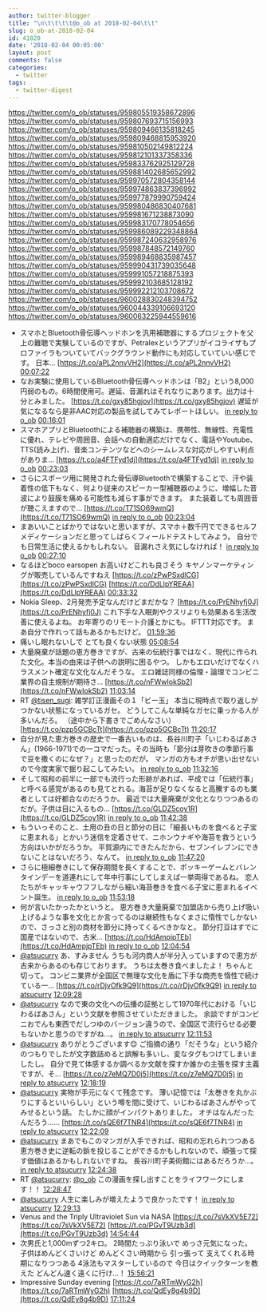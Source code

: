```yaml
---
author: twitter-blogger
title: "\n\t\t\t\t@o_ob at 2018-02-04\t\t"
slug: o_ob-at-2018-02-04
id: 41020
date: '2018-02-04 00:05:00'
layout: post
comments: false
categories:
  - twitter
tags:
  - twitter-digest
---
```


https://twitter.com/o_ob/statuses/959805519358672896 https://twitter.com/o_ob/statuses/959807693715156993 https://twitter.com/o_ob/statuses/959809466135818245 https://twitter.com/o_ob/statuses/959809468815953920 https://twitter.com/o_ob/statuses/959810502149812224 https://twitter.com/o_ob/statuses/959812101337358336 https://twitter.com/o_ob/statuses/959833762925129728 https://twitter.com/o_ob/statuses/959881402685652992 https://twitter.com/o_ob/statuses/959970572804358144 https://twitter.com/o_ob/statuses/959974863837396992 https://twitter.com/o_ob/statuses/959977879990759424 https://twitter.com/o_ob/statuses/959980486830407681 https://twitter.com/o_ob/statuses/959981671238873090 https://twitter.com/o_ob/statuses/959983170778054656 https://twitter.com/o_ob/statuses/959986089229348864 https://twitter.com/o_ob/statuses/959987240632958976 https://twitter.com/o_ob/statuses/959987848572149760 https://twitter.com/o_ob/statuses/959989468835987457 https://twitter.com/o_ob/statuses/959990431739035648 https://twitter.com/o_ob/statuses/959991057218875393 https://twitter.com/o_ob/statuses/959992103685128192 https://twitter.com/o_ob/statuses/959992212103708672 https://twitter.com/o_ob/statuses/960028830248394752 https://twitter.com/o_ob/statuses/960044339106693120 https://twitter.com/o_ob/statuses/960063225944559616  

*   スマホとBluetooth骨伝導ヘッドホンを汎用補聴器にするプロジェクトを父上の難聴で実験しているのですが、Petralexというアプリがイコライザもプロファイラもついていてバックグラウンド動作にも対応していていい感じです。 日本… [https://t.co/aPL2nnvVH2](https://t.co/aPL2nnvVH2) [00:07:22](https://twitter.com/o_ob/statuses/959805519358672896)
*   なお実験に使用しているBluetooth骨伝導ヘッドホンは「B2」という8,000円弱のもの。6時間使用可。遅延、音漏れはそれなりにあります。出力は十分とみました。 [https://t.co/gxy85hgjov](https://t.co/gxy85hgjov) 遅延が気になるなら是非AAC対応の製品を試してみてレポートほしい。 [in reply to o_ob](https://twitter.com/o_ob/statuses/959805519358672896) [00:16:01](https://twitter.com/o_ob/statuses/959807693715156993)
*   スマホアプリとBluetoothによる補聴器の構築は、携帯性、無線性、充電性に優れ、テレビや周囲音、会話への自動適応だけでなく、電話やYoutube、TTS(読み上げ)、音楽コンテンツなどへのシームレスな対応がしやすい利点がありま… [https://t.co/a4FTFyd1dj](https://t.co/a4FTFyd1dj) [in reply to o_ob](https://twitter.com/o_ob/statuses/959805519358672896) [00:23:03](https://twitter.com/o_ob/statuses/959809466135818245)
*   さらにスポーツ用に開発された骨伝導Bluetoothで構築することで、汗や装着性の低下もなく、何より従来のスピーカー型補聴器のように、増幅した音波により鼓膜を痛める可能性も減らす事ができます。 また装着しても周囲音が聴こえますので… [https://t.co/T71SO69wmQ](https://t.co/T71SO69wmQ) [in reply to o_ob](https://twitter.com/o_ob/statuses/959809466135818245) [00:23:04](https://twitter.com/o_ob/statuses/959809468815953920)
*   まあいいことばかりではないと思いますが、スマホ＋数千円でできるセルフメディケーションだと思ってしばらくフィールドテストしてみよう。 自分でも日常生活に使えるかもしれない。 音漏れさえ気にしなければ！ [in reply to o_ob](https://twitter.com/o_ob/statuses/959805519358672896) [00:27:10](https://twitter.com/o_ob/statuses/959810502149812224)
*   なるほどboco earsopen お高いけどこれも良さそう キヤノンマーケティングが販売しているんですねえ [https://t.co/zPwPSxdlCG](https://t.co/zPwPSxdlCG) [https://t.co/DdLlpYREAA](https://t.co/DdLlpYREAA) [00:33:32](https://twitter.com/o_ob/statuses/959812101337358336)
*   Nokia Sleep、2月発売予定なんだけどまだかな？ [https://t.co/PrENhyfj0J](https://t.co/PrENhyfj0J) これ下手な入眠剤やクスリよりも効果ある生活改善に使えるよね。 お年寄りのリモート介護とかにも。 IFTTT対応です。 まあ自分で作れって話もあるかもだけど。 [01:59:36](https://twitter.com/o_ob/statuses/959833762925129728)
*   痛いし眠れないしで とても良くない状態 [05:08:54](https://twitter.com/o_ob/statuses/959881402685652992)
*   大量廃棄が話題の恵方巻きですが、古来の伝統行事ではなく、現代に作られた文化。本当の由来は子供への説明に困るやつ。 しかもエロいだけでなくハラスメント確定な文化なんだそうな。 エロ雑誌同様の倫理・論理でコンビニ業界の自主規制が期待さ… [https://t.co/nFWwIokSb2](https://t.co/nFWwIokSb2) [11:03:14](https://twitter.com/o_ob/statuses/959970572804358144)
*   RT [@tisen_sugi](https://twitter.com/tisen_sugi): 雑学訂正漫画その１「ビー玉」 本当に現時点で取り返しがつかない状態になっているガセ。 どうしてこんな単純なガセに乗っかる人が多いんだろ。 （途中から下書きでごめんなさい） [https://t.co/pzp5GCBcTt](https://t.co/pzp5GCBcTt) [11:20:17](https://twitter.com/o_ob/statuses/959974863837396992)
*   自分が見た恵方巻きの歴史で一番古いものは、長谷川町子「いじわるばあさん」(1966-1971)での一コマだった。その当時も「節分は芽吹きの季節行事で豆を撒くのになぜ？」と思ったのだが。 マンガの方もオチが思い出せないので今度実家で掘り起こしてみたい。 [in reply to o_ob](https://twitter.com/o_ob/statuses/959970572804358144) [11:32:16](https://twitter.com/o_ob/statuses/959977879990759424)
*   そして昭和の前半に一部でも流行った形跡があれば、平成では「伝統行事」と呼べる感覚があるのも見てとれる。海苔が足りなくなると高騰するのも業者としては好都合なのだろうか。 最近では大量廃棄が文化となりつつあるのだが。子供は目に入るもの… [https://t.co/GLDZ5coy1R](https://t.co/GLDZ5coy1R) [in reply to o_ob](https://twitter.com/o_ob/statuses/959977879990759424) [11:42:38](https://twitter.com/o_ob/statuses/959980486830407681)
*   もういっそのこと、土用の丑の日と節分の日に「細長いものを食べると子宝に恵まれる」とかいう迷信を定着させて、ニホンウナギや海苔を救うという方向はいかがだろうか。 平賀源内にできたんだから、セブンイレブンにできないことはないだろう、なんて。 [in reply to o_ob](https://twitter.com/o_ob/statuses/959980486830407681) [11:47:20](https://twitter.com/o_ob/statuses/959981671238873090)
*   さらに極細巻きにして保存期間を長くすることで、ポッキーゲームとバレンタインデーを道連れにして年中行事にしてしまえば一挙両得であるね。 恋人たちがキャッキャウフフしながら細い海苔巻きを食べる子宝に恵まれるイベント誕生。 [in reply to o_ob](https://twitter.com/o_ob/statuses/959981671238873090) [11:53:18](https://twitter.com/o_ob/statuses/959983170778054656)
*   何が言いたかったかというと。 恵方巻き大量廃棄で加盟店から売り上げ吸い上げるような事を文化とか言ってるのは継続性もなくまさに惰性でしかないので、さっさと別の商材を節分に持ってくるべきかなと。 節分打豆はすでに国産ではないので、古米… [https://t.co/HdAmpjpTEb](https://t.co/HdAmpjpTEb) [in reply to o_ob](https://twitter.com/o_ob/statuses/959983170778054656) [12:04:54](https://twitter.com/o_ob/statuses/959986089229348864)
*   [@atsucurry](https://twitter.com/atsucurry) あ、すみません うちも河内商人が半分入っていますので恵方が古来からあるのも存じております。 うちは太巻き食べましたよ！ ちゃんと切って。 コンビニ業界が全国区で無理な文化を盾に下手な商売を惰性で続けている一… [https://t.co/rDjvOfk9Q9](https://t.co/rDjvOfk9Q9) [in reply to atsucurry](https://twitter.com/atsucurry/statuses/959985553713147906) [12:09:28](https://twitter.com/o_ob/statuses/959987240632958976)
*   [@atsucurry](https://twitter.com/atsucurry) なので東の文化への伝播の証拠として1970年代における「いじわるばあさん」という文献を参照させていただきました。 余談ですがコンビニおでんも東西でだしつゆのバージョン違うので、全国区で流行らせる必要もないかと思うのですがね...。 [in reply to atsucurry](https://twitter.com/atsucurry/statuses/959985553713147906) [12:11:53](https://twitter.com/o_ob/statuses/959987848572149760)
*   [@atsucurry](https://twitter.com/atsucurry) ありがとうございます😊 ご指摘の通り「だそうな」という紹介のつもりでしたが文字数詰めると誤解も多いし、変なタグもつけてしまいましたし。 自分で見て体感するか調べるか文献を探すか誰かの主張を探す主義ですが、そ… [https://t.co/z7eMQ7D0j5](https://t.co/z7eMQ7D0j5) [in reply to atsucurry](https://twitter.com/atsucurry/statuses/959988041388507136) [12:18:19](https://twitter.com/o_ob/statuses/959989468835987457)
*   [@atsucurry](https://twitter.com/atsucurry) 実物が手元になくて残念です。 薄い記憶では「太巻きを丸かぶりにするといいらしい」という噂を間に受けて、いじわるばあさんがやってみせるという話。 たしかに顔がインパクトありました。 オチはなんだったんだろう…… [https://t.co/sQE6f7TNR4](https://t.co/sQE6f7TNR4) [in reply to atsucurry](https://twitter.com/atsucurry/statuses/959988673512026112) [12:22:09](https://twitter.com/o_ob/statuses/959990431739035648)
*   [@atsucurry](https://twitter.com/atsucurry) まあでもこのマンガが入手できれば、昭和の忘れられつつある恵方巻き史に逆転の鋲を投じることができるかもしれないので、頑張って探す価値はあるかもしれないですね。 長谷川町子美術館にはあるだろうか…。 [in reply to atsucurry](https://twitter.com/atsucurry/statuses/959988673512026112) [12:24:38](https://twitter.com/o_ob/statuses/959991057218875393)
*   RT [@atsucurry](https://twitter.com/atsucurry): [@o_ob](https://twitter.com/o_ob) この漫画を探し出すことをライフワークにします！！ [12:28:47](https://twitter.com/o_ob/statuses/959992103685128192)
*   [@atsucurry](https://twitter.com/atsucurry) 人生に楽しみが増えたようで良かったです！ [in reply to atsucurry](https://twitter.com/atsucurry/statuses/959991673848709120) [12:29:13](https://twitter.com/o_ob/statuses/959992212103708672)
*   Venus and the Triply Ultraviolet Sun via NASA [https://t.co/7sVkXV5E72](https://t.co/7sVkXV5E72) [https://t.co/PGvT9Uzb3d](https://t.co/PGvT9Uzb3d) [14:54:44](https://twitter.com/o_ob/statuses/960028830248394752)
*   次男氏と1,000mずつ2キロ。 2時間たっぷり泳いで めっさ元気になった。 子供はめんどくさいけど めんどくさい時期から 引っ張って 支えてくれる時期になりつつある 4泳法もマスターしているので 今日はクイックターンを教えた どんどん速く遠くに行け…！ [15:56:21](https://twitter.com/o_ob/statuses/960044339106693120)
*   Impressive Sunday evening [https://t.co/7aRTmWyG2h](https://t.co/7aRTmWyG2h) [https://t.co/QdEy8g4b9D](https://t.co/QdEy8g4b9D) [17:11:24](https://twitter.com/o_ob/statuses/960063225944559616)